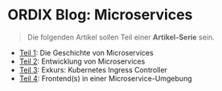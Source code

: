 # ORDIX Blog: Microservices

> Die folgenden Artikel sollen Teil einer **Artikel-Serie** sein.

- [Teil 1][teil01]: Die Geschichte von Microservices
- [Teil 2][teil02]: Entwicklung von Microservices
- [Teil 3][teil03]: Exkurs: Kubernetes Ingress Controller
- [Teil 4][teil04]: Frontend(s) in einer Microservice-Umgebung

[teil01]: ./01-microservices-geschichte.md
[teil02]: ./02-microservices-entwicklung.md
[teil03]: ./03-kubernetes-ingress-controller.md
[teil04]: ./04-microservices-frontend.md
